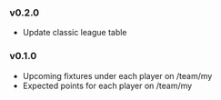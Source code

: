 ### v0.2.0

- Update classic league table

### v0.1.0

- Upcoming fixtures under each player on /team/my
- Expected points for each player on /team/my
